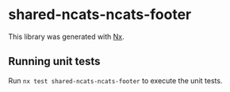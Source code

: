 # shared-ncats-ncats-footer

This library was generated with [Nx](https://nx.dev).

## Running unit tests

Run `nx test shared-ncats-ncats-footer` to execute the unit tests.
